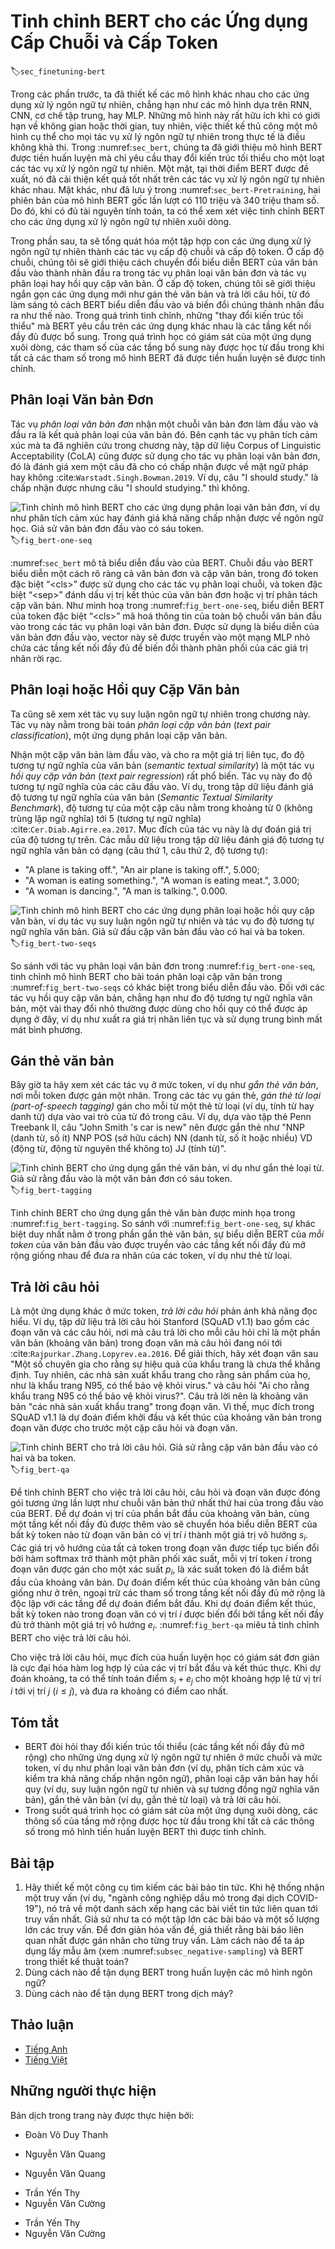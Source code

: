 <!-- ===================== Bắt đầu dịch Phần 1 ==================== -->
<!-- ========================================= REVISE PHẦN 1 - BẮT ĐẦU =================================== -->

<!--
# Fine-Tuning BERT for Sequence-Level and Token-Level Applications
-->

# Tinh chỉnh BERT cho các Ứng dụng Cấp Chuỗi và Cấp Token
:label:`sec_finetuning-bert`

<!--
In the previous sections of this chapter, we have designed different models for 
natural language processing applications, such as based on RNNs, CNNs, attention, and MLPs.
These models are helpful when there is space or time constraint, however, 
crafting a specific model for every natural language processing task is practically infeasible.
In :numref:`sec_bert`, we introduced a pretraining model, BERT, 
that requires minimal architecture changes for a wide range of natural language processing tasks.
One one hand, at the time of its proposal, BERT improved the state of the art on various natural language processing tasks.
On the other hand, as noted in :numref:`sec_bert-pretraining`, 
the two versions of the original BERT model come with 110 million and 340 million parameters.
Thus, when there are sufficient computational resources, 
we may consider fine-tuning BERT for downstream natural language processing applications.
-->

Trong các phần trước, ta đã thiết kế các mô hình khác nhau cho
các ứng dụng xử lý ngôn ngữ tự nhiên, chẳng hạn như các mô hình dựa trên RNN, CNN, cơ chế tập trung, hay MLP.
Những mô hình này rất hữu ích khi có giới hạn về không gian hoặc thời gian, tuy nhiên,
việc thiết kế thủ công một mô hình cụ thể cho mọi tác vụ xử lý ngôn ngữ tự nhiên trong thực tế là điều không khả thi.
Trong :numref:`sec_bert`, chúng ta đã giới thiệu mô hình BERT được tiền huấn luyện mà chỉ
yêu cầu thay đổi kiến trúc tối thiểu cho một loạt các tác vụ xử lý ngôn ngữ tự nhiên.
Một mặt, tại thời điểm BERT được đề xuất, nó đã cải thiện kết quả tốt nhất trên các tác vụ xử lý ngôn ngữ tự nhiên khác nhau.
Mặt khác, như đã lưu ý trong :numref:`sec_bert-Pretraining`,
hai phiên bản của mô hình BERT gốc lần lượt có 110 triệu và 340 triệu tham số.
Do đó, khi có đủ tài nguyên tính toán,
ta có thể xem xét việc tinh chỉnh BERT cho các ứng dụng xử lý ngôn ngữ tự nhiên xuôi dòng.


<!--
In the following, we generalize a subset of natural language processing applications as sequence-level and token-level.
On the sequence level, we introduce how to transform the BERT representation of the text input 
to the output label in single text classification and text pair classification or regression.
On the token level, we will briefly introduce new applications such as text tagging 
and question answering and shed light on how BERT can represent their inputs and get transformed into output labels.
During fine-tuning, the "minimal architecture changes" required by BERT across different applications are the extra fully-connected layers.
During supervised learning of a downstream application, parameters of the extra layers are 
learned from scratch while all the parameters in the pretrained BERT model are fine-tuned.
-->


Trong phần sau, ta sẽ tổng quát hóa một tập hợp con các ứng dụng xử lý ngôn ngữ tự nhiên thành các tác vụ cấp độ chuỗi và cấp độ token.
Ở cấp độ chuỗi, chúng tôi sẽ giới thiệu cách chuyển đổi biểu diễn BERT của văn bản đầu vào
thành nhãn đầu ra trong tác vụ phân loại văn bản đơn và tác vụ phân loại hay hồi quy cặp văn bản.
Ở cấp độ token, chúng tôi sẽ giới thiệu ngắn gọn các ứng dụng mới như gán thẻ văn bản
và trả lời câu hỏi, từ đó làm sáng tỏ cách BERT biểu diễn đầu vào và biến đổi chúng thành nhãn đầu ra như thế nào.
Trong quá trình tinh chỉnh, những "thay đổi kiến trúc tối thiểu" mà BERT yêu cầu trên các ứng dụng khác nhau là các tầng kết nối đầy đủ được bổ sung.
Trong quá trình học có giám sát của một ứng dụng xuôi dòng, các tham số của các tầng bổ sung này
được học từ đầu trong khi tất cả các tham số trong mô hình BERT đã được tiền huấn luyện sẽ được tinh chỉnh.


<!--
## Single Text Classification
-->

## Phân loại Văn bản Đơn


<!--
*Single text classification* takes a single text sequence as the input and outputs its classification result.
Besides sentiment analysis that we have studied in this chapter,
the Corpus of Linguistic Acceptability (CoLA) is also a dataset for single text classification,
judging whether a given sentence is grammatically acceptable or not :cite:`Warstadt.Singh.Bowman.2019`.
For instance, "I should study." is acceptable but "I should studying." is not.
-->

Tác vụ *phân loại văn bản đơn* nhận một chuỗi văn bản đơn làm đầu vào và đầu ra là kết quả phân loại của văn bản đó.
Bên cạnh tác vụ phân tích cảm xúc mà ta đã nghiên cứu trong chương này,
tập dữ liệu Corpus of Linguistic Acceptability (CoLA) cũng được sử dụng cho tác vụ phân loại văn bản đơn, đó là đánh giá xem một câu đã cho có chấp nhận được về mặt ngữ pháp hay không :cite:`Warstadt.Singh.Bowman.2019`.
Ví dụ, câu "I should study." là chấp nhận được nhưng câu "I should studying." thì không.


<!--
![Fine-tuning BERT for single text classification applications, such as sentiment analysis and testing linguistic acceptability. Suppose that the input single text has six tokens.](../img/bert-one-seq.svg)
-->

![Tinh chỉnh mô hình BERT cho các ứng dụng phân loại văn bản đơn, ví dụ như phân tích cảm xúc hay đánh giá khả năng chấp nhận được về ngôn ngữ học. Giả sử văn bản đơn đầu vào có sáu token.](../img/bert-one-seq.svg)
:label:`fig_bert-one-seq`

<!-- ===================== Kết thúc dịch Phần 1 ===================== -->

<!-- ===================== Bắt đầu dịch Phần 2 ===================== -->

<!--
:numref:`sec_bert` describes the input representation of BERT.
The BERT input sequence unambiguously represents both single text and text pairs,
where the special classification token  “&lt;cls&gt;” is used for sequence classification and 
the special classification token  “&lt;sep&gt;” marks the end of single text or separates a pair of text.
As shown in :numref:`fig_bert-one-seq`, in single text classification applications,
the BERT representation of the special classification token  “&lt;cls&gt;” encodes the information of the entire input text sequence.
As the representation of the input single text, it will be fed into a small MLP consisting of fully-connected (dense) layers
to output the distribution of all the discrete label values.
-->

:numref:`sec_bert` mô tả biểu diễn đầu vào của BERT.
Chuỗi đầu vào BERT biểu diễn một cách rõ ràng cả văn bản đơn và cặp văn bản,
trong đó token đặc biệt “&lt;cls&gt;” được sử dụng cho các tác vụ phân loại chuỗi, 
và token đặc biệt “&lt;sep&gt;” đánh dấu vị trị kết thúc của văn bản đơn hoặc vị trí phân tách cặp văn bản.
Như minh hoạ trong :numref:`fig_bert-one-seq`, biểu diễn BERT của token đặc biệt “&lt;cls&gt;” mã hoá thông tin của toàn bộ chuỗi văn bản đầu vào trong các tác vụ phân loại văn bản đơn.
Được sử dụng là biểu diễn của văn bản đơn đầu vào, vector này sẽ được truyền vào một mạng MLP nhỏ chứa các tầng kết nối đầy đủ để biến đổi thành phân phối của các giá trị nhãn rời rạc.


<!--
## Text Pair Classification or Regression
-->

## Phân loại hoặc Hồi quy Cặp Văn bản


<!--
We have also examined natural language inference in this chapter.
It belongs to *text pair classification*, a type of application classifying a pair of text.
-->

Ta cũng sẽ xem xét tác vụ suy luận ngôn ngữ tự nhiên trong chương này.
Tác vụ này nằm trong bài toán *phân loại cặp văn bản* (_text pair classification_), một ứng dụng phân loại cặp văn bản.


<!--
Taking a pair of text as the input but outputting a continuous value, *semantic textual similarity* is a popular *text pair regression* task.
This task measures semantic similarity of sentences.
For instance, in the Semantic Textual Similarity Benchmark dataset, the similarity score of a pair of sentences
is an ordinal scale ranging from 0 (no meaning overlap) to 5 (meaning equivalence) :cite:`Cer.Diab.Agirre.ea.2017`.
The goal is to predict these scores.
Examples from the Semantic Textual Similarity Benchmark dataset include (sentence 1, sentence 2, similarity score):
-->

Nhận một cặp văn bản làm đầu vào, và cho ra một giá trị liên tục, đo độ tương tự ngữ nghĩa của văn bản (_semantic textual similarity_) là một tác vụ *hồi quy cặp văn bản* (*text pair regression*) rất phổ biến.
Tác vụ này đo độ tương tự ngữ nghĩa của các câu đầu vào.
Ví dụ, trong tập dữ liệu đánh giá độ tương tự ngữ nghĩa của văn bản (_Semantic Textual Similarity Benchmark_), độ tương tự của một cặp câu nằm trong khoảng từ 0 (không trùng lặp ngữ nghĩa) tới 5 (tương tự ngữ nghĩa) :cite:`Cer.Diab.Agirre.ea.2017`.
Mục đích của tác vụ này là dự đoán giá trị của độ tương tự trên.
Các mẫu dữ liệu trong tập dữ liệu đánh giá độ tương tự ngữ nghĩa văn bản có dạng (câu thứ 1, câu thứ 2, độ tương tự):


<!--
* "A plane is taking off.", "An air plane is taking off.", 5.000;
* "A woman is eating something.", "A woman is eating meat.", 3.000;
* "A woman is dancing.", "A man is talking.", 0.000.
-->

* "A plane is taking off.", "An air plane is taking off.", 5.000;
* "A woman is eating something.", "A woman is eating meat.", 3.000;
* "A woman is dancing.", "A man is talking.", 0.000.


<!--
![Fine-tuning BERT for text pair classification or regression applications, such as natural language inference and semantic textual similarity. Suppose that the input text pair has two and three tokens.](../img/bert-two-seqs.svg)
-->

![Tinh chỉnh mô hình BERT cho các ứng dụng phân loại hoặc hồi quy cặp văn bản, ví dụ tác vụ suy luận ngôn ngữ tự nhiên và tác vụ đo độ tương tự ngữ nghĩa văn bản. Giả sử đầu cặp văn bản đầu vào có hai và ba token.](../img/bert-two-seqs.svg)
:label:`fig_bert-two-seqs`


<!--
Comparing with single text classification in :numref:`fig_bert-one-seq`,
fine-tuning BERT for text pair classification in :numref:`fig_bert-two-seqs` is different in the input representation.
For text pair regression tasks such as semantic textual similarity, trivial changes can be applied such as outputting a continuous label value
and using the mean squared loss: they are common for regression.
-->

So sánh với tác vụ phân loại văn bản đơn trong :numref:`fig_bert-one-seq`,
tinh chỉnh mô hình BERT cho bài toán phân loại cặp văn bản trong :numref:`fig_bert-two-seqs` có khác biệt trong biểu diễn đầu vào.
Đối với các tác vụ hồi quy cặp văn bản, chẳng hạn như đo độ tương tự ngữ nghĩa văn bản, một vài thay đổi nhỏ thường được dùng cho hồi quy có thể được áp dụng ở đây, ví dụ như xuất ra giá trị nhãn liên tục
và sử dụng trung bình mất mát bình phương.

<!-- ===================== Kết thúc dịch Phần 2 ===================== -->

<!-- ===================== Bắt đầu dịch Phần 3 ===================== -->

<!-- ========================================= REVISE PHẦN 1 - KẾT THÚC ===================================-->

<!-- ========================================= REVISE PHẦN 2 - BẮT ĐẦU ===================================-->

<!--
## Text Tagging
-->

## Gán thẻ văn bản


<!--
Now let us consider token-level tasks, such as *text tagging*, where each token is assigned a label.
Among text tagging tasks, *part-of-speech tagging* assigns each word a part-of-speech tag (e.g., adjective and determiner)
according to the role of the word in the sentence.
For example, according to the Penn Treebank II tag set,
the sentence "John Smith 's car is new" should be tagged as
"NNP (noun, proper singular) NNP POS (possessive ending) NN (noun, singular or mass) VB (verb, base form) JJ (adjective)".
-->

Bây giờ ta hãy xem xét các tác vụ ở mức token, ví dụ như *gắn thẻ văn bản*, nơi mỗi token được gán một nhãn.
Trong các tác vụ gán thẻ, *gán thẻ từ loại (part-of-speech tagging)* gán cho mỗi từ một thẻ từ loại (ví dụ, tính từ hay danh từ)
dựa vào vai trò của từ đó trong câu.
Ví dụ, dựa vào tập thẻ Penn Treebank II,
câu "John Smith 's car is new" nên được gắn thẻ như
"NNP (danh từ, số ít) NNP POS (sở hữu cách) NN (danh từ, số ít hoặc nhiều) VD (động từ, động từ nguyên thể không to) JJ (tính từ)".


<!--
![Fine-tuning BERT for text tagging applications, such as part-of-speech tagging. Suppose that the input single text has six tokens.](../img/bert-tagging.svg)
-->

![Tinh chỉnh BERT cho ứng dụng gắn thẻ văn bản, ví dụ như gắn thẻ loại từ. Giả sử rằng đầu vào là một văn bản đơn có sáu token.](../img/bert-tagging.svg)
:label:`fig_bert-tagging`


<!--
Fine-tuning BERT for text tagging applications is illustrated in :numref:`fig_bert-tagging`.
Comparing with :numref:`fig_bert-one-seq`, the only distinction lies in that
in text tagging, the BERT representation of *every token* of the input text
is fed into the same extra fully-connected layers to output the label of the token, such as a part-of-speech tag.
-->

Tinh chỉnh BERT cho ứng dụng gắn thẻ văn bản được minh họa trong :numref:`fig_bert-tagging`.
So sánh với :numref:`fig_bert-one-seq`, sự khác biệt duy nhất nằm ở trong
phần gắn thẻ văn bản, sự biểu diễn BERT của *mỗi token* của văn bản đầu vào
được truyền vào các tầng kết nối đầy đủ mở rộng giống nhau để đưa ra nhãn của các token, ví dụ như thẻ từ loại.


<!--
## Question Answering
-->

## Trả lời câu hỏi


<!--
As another token-level application, *question answering* reflects capabilities of reading comprehension.
For example, the Stanford Question Answering Dataset (SQuAD v1.1)
consists of reading passages and questions, where the answer to every question
is just a segment of text (text span) from the passage that the question is about :cite:`Rajpurkar.Zhang.Lopyrev.ea.2016`.
To explain, consider a passage
"Some experts report that a mask's efficacy is inconclusive. However, mask makers insist that their products, such as N95 respirator masks, can guard against the virus."
and a question "Who say that N95 respirator masks can guard against the virus?".
The answer should be the text span "mask makers" in the passage.
Thus, the goal in SQuAD v1.1 is to predict the start and end of the text span in the passage given a pair of question and passage.
-->

Là một ứng dụng khác ở mức token, *trả lời câu hỏi* phản ánh khả năng đọc hiểu.
Ví dụ, tập dữ liệu trả lời câu hỏi Stanford (SQuAD v1.1)
bao gồm các đoạn văn và các câu hỏi, nơi mà câu trả lời cho mỗi câu hỏi
chỉ là một phần văn bản (khoảng văn bản) trong đoạn văn mà câu hỏi đang nói tới :cite:`Rajpurkar.Zhang.Lopyrev.ea.2016`.
Để giải thích, hãy xét đoạn văn sau
"Một số chuyên gia cho rằng sự hiệu quả của khẩu trang là chưa thể khẳng định. Tuy nhiên, các nhà sản xuất khẩu trang cho rằng sản phẩm của họ, như là khẩu trang N95, có thể bảo vệ khỏi virus."
và câu hỏi "Ai cho rằng khẩu trang N95 có thể bảo vệ khỏi virus?".
Câu trả lời nên là khoảng văn bản "các nhà sản xuất khẩu trang" trong đoạn văn.
Vì thế, mục đích trong SQuAD v1.1 là dự đoán điểm khởi đầu và kết thúc của khoảng văn bản trong đoạn văn được cho trước một cặp câu hỏi và đoạn văn.

<!--
![Fine-tuning BERT for question answering. Suppose that the input text pair has two and three tokens.](../img/bert-qa.svg)
-->

![Tinh chỉnh BERT cho trả lời câu hỏi. Giả sử rằng cặp văn bản đầu vào có hai và ba token.](../img/bert-qa.svg)
:label:`fig_bert-qa`

<!-- ===================== Kết thúc dịch Phần 3 ===================== -->

<!-- ===================== Bắt đầu dịch Phần 4 ===================== -->

<!--
To fine-tune BERT for question answering, the question and passage are packed as
the first and second text sequence, respectively, in the input of BERT.
To predict the position of the start of the text span, the same additional fully-connected layer will transform
the BERT representation of any token from the passage of position $i$ into a scalar score $s_i$.
Such scores of all the passage tokens are further transformed by the softmax operation
into a probability distribution, so that each token position $i$ in the passage is assigned
a probability $p_i$ of being the start of the text span.
Predicting the end of the text span is the same as above, except that
parameters in its additional fully-connected layer are independent from those for predicting the start.
When predicting the end, any passage token of position $i$ is transformed by the same fully-connected layer into a scalar score $e_i$.
:numref:`fig_bert-qa` depicts fine-tuning BERT for question answering.
-->

Để tinh chỉnh BERT cho việc trả lời câu hỏi, câu hỏi và đoạn văn được đóng gói tương ứng lần lượt như 
chuỗi văn bản thứ nhất thứ hai của trong đầu vào của BERT.
Để dự đoán vị trí của phần bắt đầu của khoảng văn bản, cùng một tầng kết nối đầy đủ được thêm vào sẽ chuyển hóa
biểu diễn BERT của bất kỳ token nào từ đoạn văn bản có vị trí $i$ thành một giá trị vô hướng $s_i$. 
Các giá trị vô hướng của tất cả token trong đoạn văn được tiếp tục biến đổi bởi hàm softmax
trở thành một phân phối xác suất, mỗi vị trí token $i$ trong đoạn văn được gán
cho một xác suất $p_i$, là xác suất token đó là điểm bắt đầu của khoảng văn bản.
Dự đoán điểm kết thúc của khoảng văn bản cũng giống như ở trên, ngoại trừ các tham số trong tầng kết nối đầy đủ mở rộng là độc lập với các tầng để dự đoán điểm bắt đầu.
Khi dự đoán điểm kết thúc, bất kỳ token nào trong đoạn văn có vị trí $i$ được biến đổi bởi tầng kết nối đầy đủ trở thành một giá trị vô hướng $e_i$.
:numref:`fig_bert-qa` miêu tả tinh chỉnh BERT cho việc trả lời câu hỏi.


<!--
For question answering, the supervised learning's training objective is as straightforward as
maximizing the log-likelihoods of the ground-truth start and end positions.
When predicting the span, we can compute the score $s_i + e_j$ for a valid span
from position $i$ to position $j$ ($i \leq j$), and output the span with the highest score.
-->

Cho việc trả lời câu hỏi, mục đích của huấn luyện học có giám sát đơn giản là cực đại hóa hàm log hợp lý của các vị trí bắt đầu và kết thúc thực. 
Khi dự đoán khoảng, ta có thể tính toán điểm $s_i + e_j$ cho một khoảng hợp lệ từ vị trí $i$ tới vị trí $j$ ($i \leq j$), và đưa ra khoảng có điểm cao nhất.


## Tóm tắt

<!--
* BERT requires minimal architecture changes (extra fully-connected layers) for sequence-level and token-level natural language processing applications, 
such as single text classification (e.g., sentiment analysis and testing linguistic acceptability), text pair classification or regression 
(e.g., natural language inference and semantic textual similarity), text tagging (e.g., part-of-speech tagging), and question answering.
* During supervised learning of a downstream application, parameters of the extra layers are learned from scratch 
while all the parameters in the pretrained BERT model are fine-tuned.
-->

* BERT đòi hỏi thay đổi kiến trúc tối thiểu (các tầng kết nối đầy đủ mở rộng) cho những ứng dụng xử lý ngôn ngữ tự nhiên ở mức chuỗi và mức token,
ví dụ như phân loại văn bản đơn (ví dụ, phân tích cảm xúc và kiểm tra khả năng chấp nhận ngôn ngữ), phân loại cặp văn bản hay hồi quy 
(ví dụ, suy luận ngôn ngữ tự nhiên và sự tương đồng ngữ nghĩa văn bản), gắn thẻ văn bản (ví dụ, gắn thẻ từ loại) và trả lời câu hỏi.
* Trong suốt quá trình học có giám sát của một ứng dụng xuôi dòng, các thông số của tầng mở rộng được học từ đầu trong khi tất cả các thông số trong mô hình tiền huấn luyện BERT thì được tinh chỉnh.


## Bài tập

<!--
1. Let us design a search engine algorithm for news articles. When the system receives an query (e.g., "oil industry during the coronavirus outbreak"), 
it should return a ranked list of news articles that are most relevant to the query. 
Suppose that we have a huge pool of news articles and a large number of queries. 
To simplify the problem, suppose that the most relevant article has been labeled for each query. 
How can we apply negative sampling (see :numref:`subsec_negative-sampling`) and BERT in the algorithm design?
2. How can we leverage BERT in training language models?
3. Can we leverage BERT in machine translation?
-->

1. Hãy thiết kế một công cụ tìm kiếm các bài báo tin tức. Khi hệ thống nhận một truy vấn (ví dụ, "ngành công nghiệp dầu mỏ trong đại dịch COVID-19"),
nó trả về một danh sách xếp hạng các bài viết tin tức liên quan tới truy vấn nhất. 
Giả sử như ta có một tập lớn các bài báo và một số lượng lớn các truy vấn.
Để đơn giản hóa vấn đề, giả thiết rằng bài báo liên quan nhất được gán nhãn cho từng truy vấn.
Làm cách nào để ta áp dụng lấy mẫu âm (xem :numref:`subsec_negative-sampling`) và BERT trong thiết kế thuật toán?
2. Dùng cách nào để tận dụng BERT trong huấn luyện các mô hình ngôn ngữ?
3. Dùng cách nào để tận dụng BERT trong dịch máy?

<!-- ===================== Kết thúc dịch Phần 4 ===================== -->
<!-- ========================================= REVISE PHẦN 2 - KẾT THÚC ===================================-->


## Thảo luận
* [Tiếng Anh](https://discuss.d2l.ai/t/396)
* [Tiếng Việt](https://forum.machinelearningcoban.com/c/d2l)

## Những người thực hiện
Bản dịch trong trang này được thực hiện bởi:
<!--
Tác giả của mỗi Pull Request điền tên mình và tên những người review mà bạn thấy
hữu ích vào từng phần tương ứng. Mỗi dòng một tên, bắt đầu bằng dấu `*`.
Tên đầy đủ của các reviewer có thể được tìm thấy tại https://github.com/aivivn/d2l-vn/blob/master/docs/contributors_info.md
-->

* Đoàn Võ Duy Thanh
<!-- Phần 1 -->
* Nguyễn Văn Quang

<!-- Phần 2 -->
* Nguyễn Văn Quang

<!-- Phần 3 -->
* Trần Yến Thy
* Nguyễn Văn Cường

<!-- Phần 4 -->
* Trần Yến Thy
* Nguyễn Văn Cường
